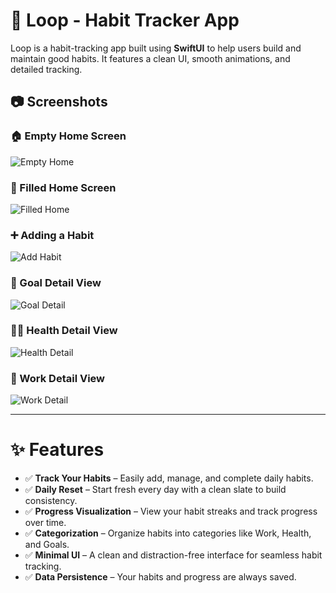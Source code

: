 # 📱 Loop - Habit Tracker App

Loop is a habit-tracking app built using **SwiftUI** to help users build and maintain good habits. It features a clean UI, smooth animations, and detailed tracking.

## 📷 Screenshots

### 🏠 Empty Home Screen
![Empty Home](Screenshots/empty-home.png)

### 📌 Filled Home Screen
![Filled Home](Screenshots/filled-home.png)

### ➕ Adding a Habit
![Add Habit](Screenshots/add-habit.png)

### 🎯 Goal Detail View
![Goal Detail](Screenshots/goal-detailedview.png)

### 🏋️‍♂️ Health Detail View
![Health Detail](Screenshots/health-detailedview.png)

### 💼 Work Detail View
![Work Detail](Screenshots/work-detailedview.png)

---

# ✨ Features  

- ✅ **Track Your Habits** – Easily add, manage, and complete daily habits.  
- ✅ **Daily Reset** – Start fresh every day with a clean slate to build consistency.  
- ✅ **Progress Visualization** – View your habit streaks and track progress over time.  
- ✅ **Categorization** – Organize habits into categories like Work, Health, and Goals.  
- ✅ **Minimal UI** – A clean and distraction-free interface for seamless habit tracking.  
- ✅ **Data Persistence** – Your habits and progress are always saved.  
